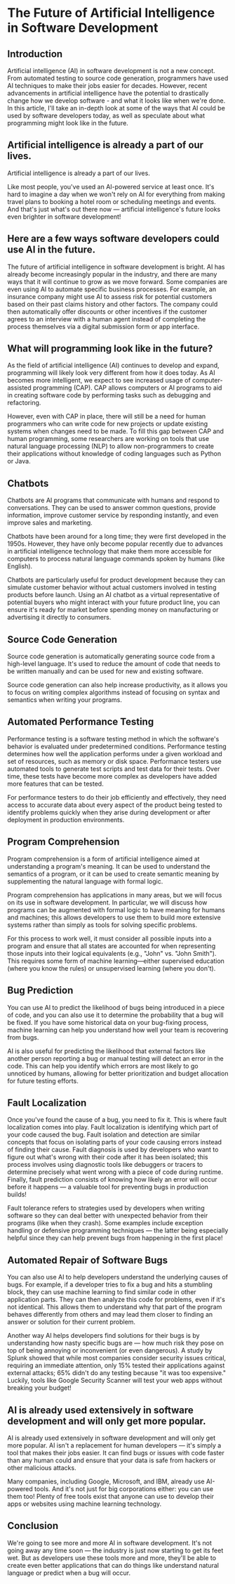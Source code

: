 # The Future of Artificial Intelligence in Software Development

## Introduction

Artificial intelligence (AI) in software development is not a new concept. From automated testing to source code generation, programmers have used AI techniques to make their jobs easier for decades. However, recent advancements in artificial intelligence have the potential to drastically change how we develop software - and what it looks like when we're done. In this article, I'll take an in-depth look at some of the ways that AI could be used by software developers today, as well as speculate about what programming might look like in the future.

## Artificial intelligence is already a part of our lives.

Artificial intelligence is already a part of our lives.

Like most people, you've used an AI-powered service at least once. It's hard to imagine a day when we won't rely on AI for everything from making travel plans to booking a hotel room or scheduling meetings and events. And that's just what's out there now — artificial intelligence's future looks even brighter in software development!

## Here are a few ways software developers could use AI in the future.

The future of artificial intelligence in software development is bright. AI has already become increasingly popular in the industry, and there are many ways that it will continue to grow as we move forward. Some companies are even using AI to automate specific business processes. For example, an insurance company might use AI to assess risk for potential customers based on their past claims history and other factors. The company could then automatically offer discounts or other incentives if the customer agrees to an interview with a human agent instead of completing the process themselves via a digital submission form or app interface.

## What will programming look like in the future?

As the field of artificial intelligence (AI) continues to develop and expand, programming will likely look very different from how it does today. As AI becomes more intelligent, we expect to see increased usage of computer-assisted programming (CAP). CAP allows computers or AI programs to aid in creating software code by performing tasks such as debugging and refactoring.

However, even with CAP in place, there will still be a need for human programmers who can write code for new projects or update existing systems when changes need to be made. To fill this gap between CAP and human programming, some researchers are working on tools that use natural language processing (NLP) to allow non-programmers to create their applications without knowledge of coding languages such as Python or Java.

## Chatbots

Chatbots are AI programs that communicate with humans and respond to conversations. They can be used to answer common questions, provide information, improve customer service by responding instantly, and even improve sales and marketing.

Chatbots have been around for a long time; they were first developed in the 1950s. However, they have only become popular recently due to advances in artificial intelligence technology that make them more accessible for computers to process natural language commands spoken by humans (like English).

Chatbots are particularly useful for product development because they can simulate customer behavior without actual customers involved in testing products before launch. Using an AI chatbot as a virtual representative of potential buyers who might interact with your future product line, you can ensure it's ready for market before spending money on manufacturing or advertising it directly to consumers.

## Source Code Generation

Source code generation is automatically generating source code from a high-level language. It's used to reduce the amount of code that needs to be written manually and can be used for new and existing software.

Source code generation can also help increase productivity, as it allows you to focus on writing complex algorithms instead of focusing on syntax and semantics when writing your programs.

## Automated Performance Testing

Performance testing is a software testing method in which the software's behavior is evaluated under predetermined conditions. Performance testing determines how well the application performs under a given workload and set of resources, such as memory or disk space. Performance testers use automated tools to generate test scripts and test data for their tests. Over time, these tests have become more complex as developers have added more features that can be tested.

For performance testers to do their job efficiently and effectively, they need access to accurate data about every aspect of the product being tested to identify problems quickly when they arise during development or after deployment in production environments.

## Program Comprehension

Program comprehension is a form of artificial intelligence aimed at understanding a program's meaning. It can be used to understand the semantics of a program, or it can be used to create semantic meaning by supplementing the natural language with formal logic.

Program comprehension has applications in many areas, but we will focus on its use in software development. In particular, we will discuss how programs can be augmented with formal logic to have meaning for humans and machines; this allows developers to use them to build more extensive systems rather than simply as tools for solving specific problems.

For this process to work well, it must consider all possible inputs into a program and ensure that all states are accounted for when representing those inputs into their logical equivalents (e.g., "John" vs. "John Smith"). This requires some form of machine learning—either supervised education (where you know the rules) or unsupervised learning (where you don't).

## Bug Prediction

You can use AI to predict the likelihood of bugs being introduced in a piece of code, and you can also use it to determine the probability that a bug will be fixed. If you have some historical data on your bug-fixing process, machine learning can help you understand how well your team is recovering from bugs.

AI is also useful for predicting the likelihood that external factors like another person reporting a bug or manual testing will detect an error in the code. This can help you identify which errors are most likely to go unnoticed by humans, allowing for better prioritization and budget allocation for future testing efforts.

## Fault Localization

Once you've found the cause of a bug, you need to fix it. This is where fault localization comes into play. Fault localization is identifying which part of your code caused the bug. Fault isolation and detection are similar concepts that focus on isolating parts of your code causing errors instead of finding their cause. Fault diagnosis is used by developers who want to figure out what's wrong with their code after it has been isolated; this process involves using diagnostic tools like debuggers or tracers to determine precisely what went wrong with a piece of code during runtime. Finally, fault prediction consists of knowing how likely an error will occur before it happens — a valuable tool for preventing bugs in production builds!

Fault tolerance refers to strategies used by developers when writing software so they can deal better with unexpected behavior from their programs (like when they crash). Some examples include exception handling or defensive programming techniques — the latter being especially helpful since they can help prevent bugs from happening in the first place!

## Automated Repair of Software Bugs

You can also use AI to help developers understand the underlying causes of bugs. For example, if a developer tries to fix a bug and hits a stumbling block, they can use machine learning to find similar code in other application parts. They can then analyze this code for problems, even if it's not identical. This allows them to understand why that part of the program behaves differently from others and may lead them closer to finding an answer or solution for their current problem.

Another way AI helps developers find solutions for their bugs is by understanding how nasty specific bugs are — how much risk they pose on top of being annoying or inconvenient (or even dangerous). A study by Splunk showed that while most companies consider security issues critical, requiring an immediate attention, only 15% tested their applications against external attacks; 65% didn't do any testing because "it was too expensive." Luckily, tools like Google Security Scanner will test your web apps without breaking your budget!

## AI is already used extensively in software development and will only get more popular.

AI is already used extensively in software development and will only get more popular. AI isn't a replacement for human developers — it's simply a tool that makes their jobs easier. It can find bugs or issues with code faster than any human could and ensure that your data is safe from hackers or other malicious attacks.

Many companies, including Google, Microsoft, and IBM, already use AI-powered tools. And it's not just for big corporations either: you can use them too! Plenty of free tools exist that anyone can use to develop their apps or websites using machine learning technology.

## Conclusion

We're going to see more and more AI in software development. It's not going away any time soon — the industry is just now starting to get its feet wet. But as developers use these tools more and more, they'll be able to create even better applications that can do things like understand natural language or predict when a bug will occur.